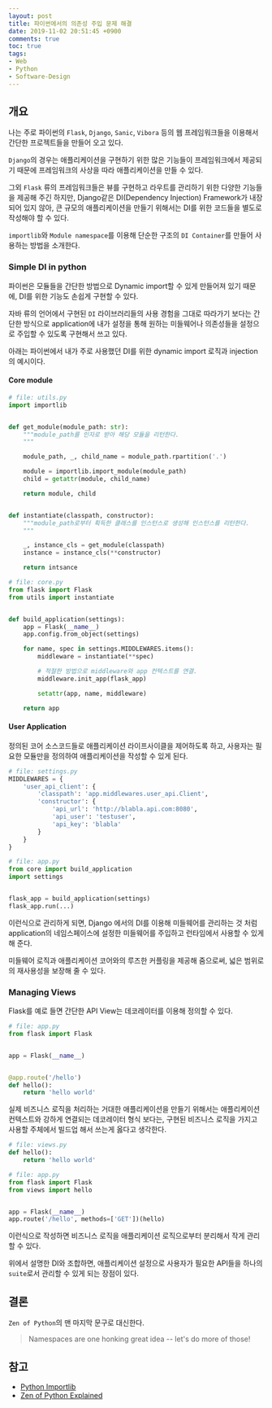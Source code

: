 ```yaml
---
layout: post
title: 파이썬에서의 의존성 주입 문제 해결
date: 2019-11-02 20:51:45 +0900
comments: true
toc: true
tags:
- Web
- Python
- Software-Design
---
```


## 개요

나는 주로 파이썬의 `Flask`, `Django`, `Sanic`, `Vibora` 등의 웹 프레임워크들을
이용해서 간단한 프로젝트들을 만들어 오고 있다.

`Django`의 경우는 애플리케이션을 구현하기 위한 많은 기능들이 프레임워크에서 제공되기 때문에
프레임워크의 사상을 따라 애플리케이션을 만들 수 있다.

그외 `Flask` 류의 프레임워크들은 뷰를 구현하고 라우트를 관리하기 위한 다양한 기능들을 제공해 주긴 하지만,
Django같은 DI(Dependency Injection) Framework가 내장되어 있지 않아,
큰 규모의 애플리케이션을 만들기 위해서는 DI를 위한 코드들을 별도로 작성해야 할 수 있다.

`importlib`와 `Module namespace`를 이용해 단순한 구조의 `DI Container`를 만들어 사용하는
방법을 소개한다.

### Simple DI in python

파이썬은 모듈들을 간단한 방법으로 Dynamic import할 수 있게 만들어져 있기 때문에,
DI를 위한 기능도 손쉽게 구현할 수 있다.

자바 류의 언어에서 구현된 `DI` 라이브러리들의 사용 경험을 그대로 따라가기 보다는 간단한 방식으로
application에 내가 설정을 통해 원하는 미들웨어나 의존성들을 설정으로 주입할 수 있도록 구현해서 쓰고 있다.

아래는 파이썬에서 내가 주로 사용했던 DI를 위한 dynamic import 로직과 injection의 예시이다.

#### Core module

``` python
# file: utils.py
import importlib


def get_module(module_path: str):
    """module_path를 인자로 받아 해당 모듈을 리턴한다.
    """

    module_path, _, child_name = module_path.rpartition('.')

    module = importlib.import_module(module_path)
    child = getattr(module, child_name)

    return module, child


def instantiate(classpath, constructor):
    """module_path로부터 획득한 클래스를 인스턴스로 생성해 인스턴스를 리턴한다.
    """

    _, instance_cls = get_module(classpath)
    instance = instance_cls(**constructor)

    return intsance
```

``` python
# file: core.py
from flask import Flask
from utils import instantiate


def build_application(settings):
    app = Flask(__name__)
    app.config.from_object(settings)

    for name, spec in settings.MIDDLEWARES.items():
        middleware = instantiate(**spec)

        # 적절한 방법으로 middleware와 app 컨텍스트를 연결.
        middleware.init_app(flask_app)

        setattr(app, name, middleware)

    return app
```

#### User Application

정의된 코어 소스코드들로 애플리케이션 라이프사이클을 제어하도록 하고, 사용자는
필요한 모듈만을 정의하여 애플리케이션을 작성할 수 있게 된다.

``` python
# file: settings.py
MIDDLEWARES = {
    'user_api_client': {
        'classpath': 'app.middlewares.user_api.Client',
        'constructor': {
            'api_url': 'http://blabla.api.com:8080',
            'api_user': 'testuser',
            'api_key': 'blabla'
        }
    }
}
```

``` python
# file: app.py
from core import build_application
import settings


flask_app = build_application(settings)
flask_app.run(...)
```

이런식으로 관리하게 되면, Django 에서의 DI를 이용해 미들웨어를 관리하는 것 처럼
application의 네임스페이스에 설정한 미들웨어를 주입하고 런타임에서 사용할 수 있게 해 준다.

미들웨어 로직과 애플리케이션 코어와의 루즈한 커플링을 제공해 줌으로써,
넓은 범위로의 재사용성을 보장해 줄 수 있다.

### Managing Views

Flask를 예로 들면 간단한 API View는 데코레이터를 이용해 정의할 수 있다.

``` python
# file: app.py
from flask import Flask


app = Flask(__name__)


@app.route('/hello')
def hello():
    return 'hello world'
```

실제 비즈니스 로직을 처리하는 거대한 애플리케이션을 만들기 위해서는 애플리케이션 컨텍스트와
강하게 연결되는 데코레이터 형식 보다는, 구현된 비즈니스 로직을 가지고 사용할 주체에서 빌드업 해서 쓰는게
옳다고 생각한다.

``` python
# file: views.py
def hello():
    return 'hello world'
```

``` python
# file: app.py
from flask import Flask
from views import hello


app = Flask(__name__)
app.route('/hello', methods=['GET'])(hello)
```

이런식으로 작성하면 비즈니스 로직을 애플리케이션 로직으로부터 분리해서 작게 관리할 수 있다.

위에서 설명한 DI와 조합하면, 애플리케이션 설정으로 사용자가 필요한 API들을 하나의 `suite`로서
관리할 수 있게 되는 장점이 있다.

## 결론

`Zen of Python`의 맨 마지막 문구로 대신한다.

> Namespaces are one honking great idea -- let's do more of those!

## 참고

- [Python Importlib](https://docs.python.org/3/library/importlib.html)
- [Zen of Python Explained](https://inventwithpython.com/blog/2018/08/17/the-zen-of-python-explained/)
